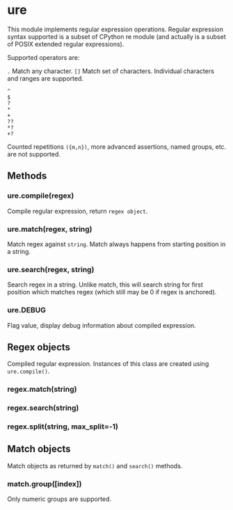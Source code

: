 # ure

This module implements regular expression operations. Regular expression syntax supported is a subset of CPython re module \(and actually is a subset of POSIX extended regular expressions\).

Supported operators are:

`.` Match any character. `[]` Match set of characters. Individual characters and ranges are supported.

```text
^
$
?
*
+
??
*?
+?
```

Counted repetitions `({m,n})`, more advanced assertions, named groups, etc. are not supported.

## Methods

### ure.compile\(regex\)

Compile regular expression, return `regex object`.

### ure.match\(regex, string\)

Match regex against `string`. Match always happens from starting position in a string.

### ure.search\(regex, string\)

Search regex in a string. Unlike match, this will search string for first position which matches regex \(which still may be 0 if regex is anchored\).

### ure.DEBUG

Flag value, display debug information about compiled expression.

## Regex objects

Compiled regular expression. Instances of this class are created using `ure.compile()`.

### regex.match\(string\)

### regex.search\(string\)

### regex.split\(string, max\_split=-1\)

## Match objects

Match objects as returned by `match()` and `search()` methods.

### match.group\(\[index\]\)

Only numeric groups are supported.

